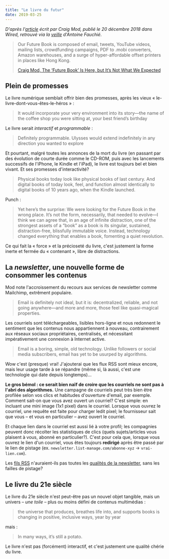 ```yaml
---
title: "Le livre du futur"
date: 2019-03-25
---
```


_D'après l'[article](https://www.wired.com/story/future-book-is-here-but-not-what-we-expected/) écrit par Craig Mod, publié le 20 décembre 2018 dans Wired, retrouvé via la [veille](https://www.quaternum.net/2019/02/26/le-livre-du-futur/) d'Antoine Fauchié._

>Our Future Book is composed of email, tweets, YouTube videos, mailing lists, crowdfunding campaigns, PDF to .mobi converters, Amazon warehouses, and a surge of hyper-affordable offset printers in places like Hong Kong.
>
>[Craig Mod, The ‘Future Book’ Is Here, but It’s Not What We Expected](https://www.wired.com/story/future-book-is-here-but-not-what-we-expected/)

## Plein de promesses

Le livre numérique semblait offrir bien des promesses, après les vieux « le-livre-dont-vous-êtes-le-héros » :

>It would incorporate your very environment into its story—the name of the coffee shop you were sitting at, your best friend’s birthday

Le livre serait _interactif_ et _programmable_ :

>Definitely programmable. Ulysses would extend indefinitely in any direction you wanted to explore

Et pourtant, malgré toutes les annonces de la mort du livre (en passant par des évolution de courte durée comme le CD-ROM, puis avec les lancements successifs de l'iPhone, le Kindle et l'iPad), le livre est toujours bel et bien vivant. Et ses promesses d'interactivité?

>Physical books today look like physical books of last century. And digital books of today look, feel, and function almost identically to digital books of 10 years ago, when the Kindle launched.

Punch :

>Yet here’s the surprise: We were looking for the Future Book in the wrong place. It’s not the form, necessarily, that needed to evolve—I think we can agree that, in an age of infinite distraction, one of the strongest assets of a “book” as a book is its singular, sustained, distraction-free, blissfully immutable voice. Instead, technology changed everything that enables a book, fomenting a quiet revolution.

Ce qui fait la « force » et la précioseté du livre, c'est justement la forme inerte et fermée du « contenant », libre de distractions.

## La _newsletter_, une nouvelle forme de consommer les contenus

Mod note l'accroissement du recours aux services de newsletter comme Mailchimp, extrêment populaire.

>Email is definitely not ideal, but it is: decentralized, reliable, and not going anywhere—and more and more, those feel like quasi-magical properties.

Les courriels sont téléchargeables, lisibles hors-ligne et nous redonnent le sentiment que les contenus nous appartiennent à nouveau, contrairement aux réseaux sociaux propriétaires, centralisés, et nécessitant impérativement une connexion à Internet active.

>Email is a boring, simple, old technology. Unlike followers or social media subscribers, email has yet to be usurped by algorithms.

Wow c'est (presque) vrai! J'ajouterai que les flux RSS sont mieux encore, mais leur usage tarde à se répandre (même si, là aussi, c'est une technologie qui date depuis longtemps)…

**Le gros bémol : ce serait bien naïf de croire que les courriels ne sont pas à l'abri des algorithmes.** Une campagne de courriels peut très bien être profilée selon vos clics et habitudes d'ouverture d'email, par exemple. Comment sait-on que vous avez ouvert un courriel? C'est simple: en incluant une mini image (1x1 pixel) dans le courriel. Lorsque vous ouvrez le courriel, une requête est faite pour charger ledit pixel; le fournisseur sait que vous – et vous en particulier – avez ouvert le courriel.

Et chaque lien dans le courriel est aussi lié à votre profil; les compagnies peuvent donc récolter les statistiques de clics (quels sujets/articles vous plaisent à vous, abonné en particulier?). C'est pour cela que, lorsque vous ouvrez le lien d'un courriel, vous êtes toujours **redirigé** après être passé par le lien de pistage (ex. `newsletter.list-manage.com/abonne-xyz` &rarr; `vrai-lien.com`).

Les [fils RSS](https://larlet.fr/david/blog/2019/flux-rss/) n'auraient-ils pas toutes les [qualités de la newsletter](https://mstdn.quebec.gq/web/statuses/101811517945293111), sans les failles de pistage?

## Le livre du 21e siècle

Le livre du 21e siècle n'est peut-être pas un nouvel objet tangible, mais un univers – *une toile* – plus ou moins défini de contenus multimédias :

>the universe that produces, breathes life into, and supports books is changing in positive, inclusive ways, year by year

mais :

>In many ways, it’s still a potato.

Le livre n'est pas (forcément) interactif, et c'est justement une qualité chérie du livre.